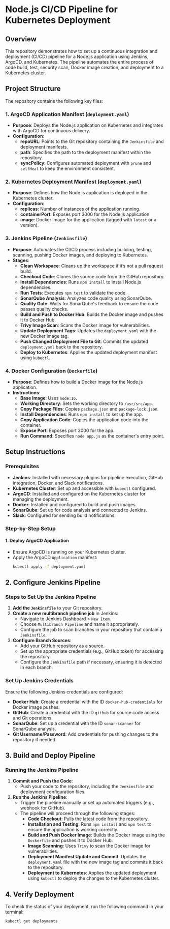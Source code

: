 # Node.js CI/CD Pipeline for Kubernetes Deployment

## Overview
This repository demonstrates how to set up a continuous integration and deployment (CI/CD) pipeline for a Node.js application using Jenkins, ArgoCD, and Kubernetes. The pipeline automates the entire process of code build, test, security scan, Docker image creation, and deployment to a Kubernetes cluster.

## Project Structure
The repository contains the following key files:


### 1. ArgoCD Application Manifest (`deployment.yaml`)
- **Purpose**: Deploys the Node.js application on Kubernetes and integrates with ArgoCD for continuous delivery.
- **Configuration**:
  - **repoURL**: Points to the Git repository containing the `Jenkinsfile` and deployment manifests.
  - **path**: Specifies the path to the deployment manifest within the repository.
  - **syncPolicy**: Configures automated deployment with `prune` and `selfHeal` to keep the environment consistent.

### 2. Kubernetes Deployment Manifest (`deployment.yaml`)
- **Purpose**: Defines how the Node.js application is deployed in the Kubernetes cluster.
- **Configuration**:
  - **replicas**: Number of instances of the application running.
  - **containerPort**: Exposes port 3000 for the Node.js application.
  - **image**: Docker image for the application (tagged with `latest` or a version).

### 3. Jenkins Pipeline (`Jenkinsfile`)
- **Purpose**: Automates the CI/CD process including building, testing, scanning, pushing Docker images, and deploying to Kubernetes.
- **Stages**:
  - **Clean Workspace**: Cleans up the workspace if it’s not a pull request build.
  - **Checkout Code**: Clones the source code from the GitHub repository.
  - **Install Dependencies**: Runs `npm install` to install Node.js dependencies.
  - **Run Tests**: Executes `npm test` to validate the code.
  - **SonarQube Analysis**: Analyzes code quality using SonarQube.
  - **Quality Gate**: Waits for SonarQube's feedback to ensure the code passes quality checks.
  - **Build and Push to Docker Hub**: Builds the Docker image and pushes it to Docker Hub.
  - **Trivy Image Scan**: Scans the Docker image for vulnerabilities.
  - **Update Deployment Tags**: Updates the `deployment.yaml` with the new Docker image tag.
  - **Push Changed Deployment File to Git**: Commits the updated `deployment.yaml` back to the repository.
  - **Deploy to Kubernetes**: Applies the updated deployment manifest using `kubectl`.

### 4. Docker Configuration (`Dockerfile`)
- **Purpose**: Defines how to build a Docker image for the Node.js application.
- **Instructions**:
  - **Base Image**: Uses `node:16`.
  - **Working Directory**: Sets the working directory to `/usr/src/app`.
  - **Copy Package Files**: Copies `package.json` and `package-lock.json`.
  - **Install Dependencies**: Runs `npm install` to set up the app.
  - **Copy Application Code**: Copies the application code into the container.
  - **Expose Port**: Exposes port 3000 for the app.
  - **Run Command**: Specifies `node app.js` as the container's entry point.

## Setup Instructions

### Prerequisites
- **Jenkins**: Installed with necessary plugins for pipeline execution, GitHub integration, Docker, and Slack notifications.
- **Kubernetes Cluster**: Set up and accessible with `kubectl` configured.
- **ArgoCD**: Installed and configured on the Kubernetes cluster for managing the deployment.
- **Docker**: Installed and configured to build and push images.
- **SonarQube**: Set up for code analysis and connected to Jenkins.
- **Slack**: Configured for sending build notifications.

### Step-by-Step Setup

#### 1. Deploy ArgoCD Application
- Ensure ArgoCD is running on your Kubernetes cluster.
- Apply the ArgoCD `Application` manifest:
  ```bash
  kubectl apply -f deployment.yaml


## 2. Configure Jenkins Pipeline

### Steps to Set Up the Jenkins Pipeline
1. **Add the `Jenkinsfile`** to your Git repository.
2. **Create a new multibranch pipeline job** in Jenkins:
   - Navigate to Jenkins Dashboard > `New Item`.
   - Choose `Multibranch Pipeline` and name it appropriately.
   - Configure the job to scan branches in your repository that contain a `Jenkinsfile`.
3. **Configure Branch Sources**:
   - Add your GitHub repository as a source.
   - Set up the appropriate credentials (e.g., GitHub token) for accessing the repository.
   - Configure the `Jenkinsfile` path if necessary, ensuring it is detected in each branch.

### Set Up Jenkins Credentials
Ensure the following Jenkins credentials are configured:
- **Docker Hub**: Create a credential with the ID `docker-hub-credentials` for Docker image pushes.
- **GitHub**: Create a credential with the ID `github` for source code access and Git operations.
- **SonarQube**: Set up a credential with the ID `sonar-scanner` for SonarQube analysis.
- **Git Username/Password**: Add credentials for pushing changes to the repository if needed.


## 3. Build and Deploy Pipeline

### Running the Jenkins Pipeline
1. **Commit and Push the Code**:
   - Push your code to the repository, including the `Jenkinsfile` and deployment configuration files.
2. **Run the Jenkins Pipeline**:
   - Trigger the pipeline manually or set up automated triggers (e.g., webhook for GitHub).
   - The pipeline will proceed through the following stages:
     - **Code Checkout**: Pulls the latest code from the repository.
     - **Installation and Testing**: Runs `npm install` and `npm test` to ensure the application is working correctly.
     - **Build and Push Docker Image**: Builds the Docker image using the `Dockerfile` and pushes it to Docker Hub.
     - **Image Scanning**: Uses `Trivy` to scan the Docker image for vulnerabilities.
     - **Deployment Manifest Update and Commit**: Updates the `deployment.yaml` file with the new image tag and commits it back to the repository.
     - **Deployment to Kubernetes**: Applies the updated deployment using `kubectl` to deploy the changes to the Kubernetes cluster.

## 4. Verify Deployment
To check the status of your deployment, run the following command in your terminal:
```bash
kubectl get deployments
